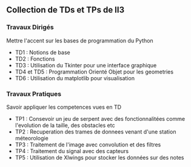 ## Collection de TDs et TPs de II3

### Travaux Dirigés
Mettre l'accent sur les bases de programmation du Python
- TD1 : Notions de base
- TD2 : Fonctions
- TD3 : Utilisation du Tkinter pour une interface graphique
- TD4 et TD5 : Programmation Orienté Objet pour les geometries
- TD6 : Utilisation du matplotlib pour visualisation

### Travaux Pratiques
Savoir appliquer les competences vues en TD
- TP1 : Consevoir un jeu de serpent avec des fonctionnalitées comme l'evolution de la taille, des obstacles etc
- TP2 : Recuperation des trames de donnees venant d'une station méteorologie
- TP3 : Traitement de l'image avec convolution et des filtres
- TP4 : Traitement du signal avec des capteurs
- TP5 : Utilisation de Xlwings pour stocker les données sur des notes 
